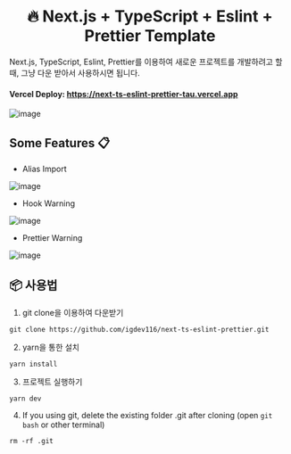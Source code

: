 <h1 align='center'>🔥 Next.js + TypeScript + Eslint + Prettier Template</h1>

Next.js, TypeScript, Eslint, Prettier를 이용하여 새로운 프로젝트를 개발하려고 할때, 그냥 다운 받아서 사용하시면 됩니다.

#### **Vercel Deploy: https://next-ts-eslint-prettier-tau.vercel.app**

![image](https://user-images.githubusercontent.com/70432453/176340481-60fe2e7c-4c9a-43c5-a1f8-c8886c3461a6.png)

## **Some Features 📋**

- Alias Import

![image](https://user-images.githubusercontent.com/70432453/170644457-ede03cca-44e9-4543-94d3-412c9d317063.png)

- Hook Warning

![image](https://user-images.githubusercontent.com/70432453/170638708-23a20ffd-156e-494a-84be-b1e1cfdb5c93.png)

- Prettier Warning

![image](https://user-images.githubusercontent.com/70432453/170639043-24423ed1-73cc-4730-b270-2acea1ae0c74.png)

## **📦 사용법**

1. git clone을 이용하여 다운받기

```
git clone https://github.com/igdev116/next-ts-eslint-prettier.git
```

2. yarn을 통한 설치

```
yarn install
```

3. 프로젝트 실행하기

```
yarn dev
```

4. If you using git, delete the existing folder .git after cloning (open `git bash` or other terminal)

```
rm -rf .git
```
